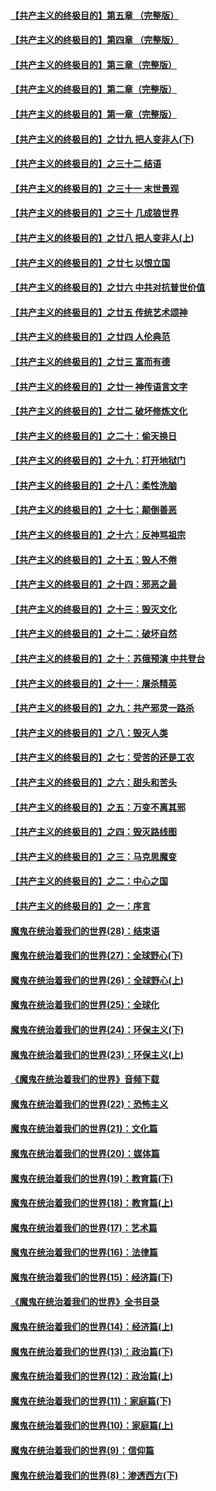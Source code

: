 #### [【共产主义的终极目的】第五章 （完整版）](../pages/nsc422/n11428912.md?t=08132348) 

#### [【共产主义的终极目的】第四章 （完整版）](../pages/nsc422/n11428907.md?t=08132348) 

#### [【共产主义的终极目的】第三章（完整版）](../pages/nsc422/n11428848.md?t=08132348) 

#### [【共产主义的终极目的】第二章（完整版）](../pages/nsc422/n11428831.md?t=08132348) 

#### [【共产主义的终极目的】第一章（完整版）](../pages/nsc422/n11417651.md?t=08132348) 

#### [【共产主义的终极目的】之廿九 把人变非人(下)](../pages/nsc422/n11344140.md?t=08132348) 

#### [【共产主义的终极目的】之三十二 结语](../pages/nsc422/n11360535.md?t=08132348) 

#### [【共产主义的终极目的】之三十一 末世景观](../pages/nsc422/n11351129.md?t=08132348) 

#### [【共产主义的终极目的】之三十 几成狼世界](../pages/nsc422/n11348280.md?t=08132348) 

#### [【共产主义的终极目的】之廿八 把人变非人(上)](../pages/nsc422/n11340492.md?t=08132348) 

#### [【共产主义的终极目的】之廿七 以恨立国](../pages/nsc422/n11336944.md?t=08132348) 

#### [【共产主义的终极目的】之廿六 中共对抗普世价值](../pages/nsc422/n11324785.md?t=08132348) 

#### [【共产主义的终极目的】之廿五 传统艺术颂神](../pages/nsc422/n11296396.md?t=08132348) 

#### [【共产主义的终极目的】之廿四 人伦典范](../pages/nsc422/n11296397.md?t=08132348) 

#### [【共产主义的终极目的】之廿三 富而有德](../pages/nsc422/n11283598.md?t=08132348) 

#### [【共产主义的终极目的】之廿一 神传语言文字](../pages/nsc422/n11263265.md?t=08132348) 

#### [【共产主义的终极目的】之廿二 破坏修炼文化](../pages/nsc422/n11245728.md?t=08132348) 

#### [【共产主义的终极目的】之二十：偷天换日](../pages/nsc422/n11238846.md?t=08132348) 

#### [【共产主义的终极目的】之十九：打开地狱门](../pages/nsc422/n11206376.md?t=08132348) 

#### [【共产主义的终极目的】之十八：柔性洗脑](../pages/nsc422/n11199994.md?t=08132348) 

#### [【共产主义的终极目的】之十七：颠倒善恶](../pages/nsc422/n11179782.md?t=08132348) 

#### [【共产主义的终极目的】之十六：反神骂祖宗](../pages/nsc422/n11166798.md?t=08132348) 

#### [【共产主义的终极目的】之十五：毁人不倦](../pages/nsc422/n11166792.md?t=08132348) 

#### [【共产主义的终极目的】之十四：邪恶之最](../pages/nsc422/n11150249.md?t=08132348) 

#### [【共产主义的终极目的】之十三：毁灭文化](../pages/nsc422/n11135227.md?t=08132348) 

#### [【共产主义的终极目的】之十二：破坏自然](../pages/nsc422/n11135214.md?t=08132348) 

#### [【共产主义的终极目的】之十：苏俄预演 中共登台](../pages/nsc422/n11118424.md?t=08132348) 

#### [【共产主义的终极目的】之十一：屠杀精英](../pages/nsc422/n11118442.md?t=08132348) 

#### [【共产主义的终极目的】之九：共产邪灵一路杀](../pages/nsc422/n11114139.md?t=08132348) 

#### [【共产主义的终极目的】之八：毁灭人类](../pages/nsc422/n11108503.md?t=08132348) 

#### [【共产主义的终极目的】之七：受苦的还是工农](../pages/nsc422/n11101809.md?t=08132348) 

#### [【共产主义的终极目的】之六：甜头和苦头](../pages/nsc422/n11096971.md?t=08132348) 

#### [【共产主义的终极目的】之五：万变不离其邪](../pages/nsc422/n11091285.md?t=08132348) 

#### [【共产主义的终极目的】之四：毁灭路线图](../pages/nsc422/n11086284.md?t=08132348) 

#### [【共产主义的终极目的】之三：马克思魔变](../pages/nsc422/n11061941.md?t=08132348) 

#### [【共产主义的终极目的】之二：中心之国](../pages/nsc422/n11047728.md?t=08132348) 

#### [【共产主义的终极目的】之一：序言](../pages/nsc422/n11086077.md?t=08132348) 

#### [魔鬼在统治着我们的世界(28)：结束语](../pages/nsc422/n10936246.md?t=08132348) 

#### [魔鬼在统治着我们的世界(27)：全球野心(下)](../pages/nsc422/n10928319.md?t=08132348) 

#### [魔鬼在统治着我们的世界(26)：全球野心(上)](../pages/nsc422/n10900318.md?t=08132348) 

#### [魔鬼在统治着我们的世界(25)：全球化](../pages/nsc422/n10788205.md?t=08132348) 

#### [魔鬼在统治着我们的世界(24)：环保主义(下)](../pages/nsc422/n10695307.md?t=08132348) 

#### [魔鬼在统治着我们的世界(23)：环保主义(上)](../pages/nsc422/n10688613.md?t=08132348) 

#### [《魔鬼在统治着我们的世界》音频下载](../pages/nsc422/n10635553.md?t=08132348) 

#### [魔鬼在统治着我们的世界(22)：恐怖主义](../pages/nsc422/n10614727.md?t=08132348) 

#### [魔鬼在统治着我们的世界(21)：文化篇](../pages/nsc422/n10597706.md?t=08132348) 

#### [魔鬼在统治着我们的世界(20)：媒体篇](../pages/nsc422/n10586579.md?t=08132348) 

#### [魔鬼在统治着我们的世界(19)：教育篇(下)](../pages/nsc422/n10564808.md?t=08132348) 

#### [魔鬼在统治着我们的世界(18)：教育篇(上)](../pages/nsc422/n10526970.md?t=08132348) 

#### [魔鬼在统治着我们的世界(17)：艺术篇](../pages/nsc422/n10499093.md?t=08132348) 

#### [魔鬼在统治着我们的世界(16)：法律篇](../pages/nsc422/n10485969.md?t=08132348) 

#### [魔鬼在统治着我们的世界(15)：经济篇(下)](../pages/nsc422/n10469975.md?t=08132348) 

#### [《魔鬼在统治着我们的世界》全书目录](../pages/nsc422/n10464261.md?t=08132348) 

#### [魔鬼在统治着我们的世界(14)：经济篇(上)](../pages/nsc422/n10457370.md?t=08132348) 

#### [魔鬼在统治着我们的世界(13)：政治篇(下)](../pages/nsc422/n10448270.md?t=08132348) 

#### [魔鬼在统治着我们的世界(12)：政治篇(上)](../pages/nsc422/n10444576.md?t=08132348) 

#### [魔鬼在统治着我们的世界(11)：家庭篇(下)](../pages/nsc422/n10440961.md?t=08132348) 

#### [魔鬼在统治着我们的世界(10)：家庭篇(上)](../pages/nsc422/n10435448.md?t=08132348) 

#### [魔鬼在统治着我们的世界(9)：信仰篇](../pages/nsc422/n10432159.md?t=08132348) 

#### [魔鬼在统治着我们的世界(8)：渗透西方(下)](../pages/nsc422/n10429603.md?t=08132348) 

